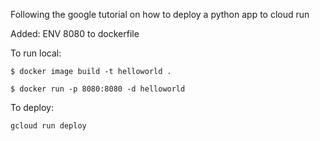 Following the google tutorial on how to deploy a python app to cloud run

Added: ENV 8080 to dockerfile

To run local:
```
$ docker image build -t helloworld .
```
```
$ docker run -p 8080:8080 -d helloworld
```

To deploy:
```
gcloud run deploy
```
